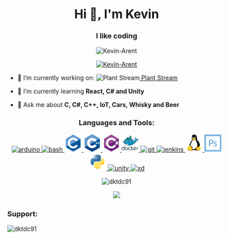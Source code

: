 <h1 align="center">Hi 👋, I'm Kevin</h1>
<h3 align="center">I like coding</h3>

<p align="center"> <img src="https://komarev.com/ghpvc/?username=dktdc91&label=Profile%20views&color=0e75b6&style=flat" alt="Kevin-Arent" /> </p>


<p align="center"> <a href="https://github.com/ryo-ma/github-profile-trophy"><img src="https://trophy2-git-main-kevin-arent.vercel.app/?username=Kevin-Arent&theme=monokai&row=1" alt="Kevin-Arent" /></a> </p>

- 🔭 I’m currently working on:  <img src="https://github.com/Kevin-Arent/Kevin-Arent/assets/117879977/903f1f95-66ee-4ff8-9e39-4e1c1a2c73e8" alt="Plant Stream" width="20" height="20"/><a href="https://plantstream3d.com/"> Plant Stream</a></p>

- 🌱 I’m currently learning **React, C# and Unity**

- 💬 Ask me about **C, C#, C++, IoT, Cars, Whisky and Beer**



<h3 align="center">Languages and Tools:</h3>
<p align="center"> <a href="https://www.arduino.cc/" target="_blank" rel="noreferrer"> <img src="https://cdn.worldvectorlogo.com/logos/arduino-1.svg" alt="arduino" width="40" height="40"/> </a> <a href="https://www.gnu.org/software/bash/" target="_blank" rel="noreferrer"> <img src="https://www.vectorlogo.zone/logos/gnu_bash/gnu_bash-icon.svg" alt="bash" width="40" height="40"/> </a> <a href="https://www.cprogramming.com/" target="_blank" rel="noreferrer"> <img src="https://raw.githubusercontent.com/devicons/devicon/master/icons/c/c-original.svg" alt="c" width="40" height="40"/> </a> <a href="https://www.w3schools.com/cpp/" target="_blank" rel="noreferrer"> <img src="https://raw.githubusercontent.com/devicons/devicon/master/icons/cplusplus/cplusplus-original.svg" alt="cplusplus" width="40" height="40"/> </a> <a href="https://www.w3schools.com/cs/" target="_blank" rel="noreferrer"> <img src="https://raw.githubusercontent.com/devicons/devicon/master/icons/csharp/csharp-original.svg" alt="csharp" width="40" height="40"/> </a> <a href="https://www.docker.com/" target="_blank" rel="noreferrer"> <img src="https://raw.githubusercontent.com/devicons/devicon/master/icons/docker/docker-original-wordmark.svg" alt="docker" width="40" height="40"/> </a> <a href="https://git-scm.com/" target="_blank" rel="noreferrer"> <img src="https://www.vectorlogo.zone/logos/git-scm/git-scm-icon.svg" alt="git" width="40" height="40"/> </a> <a href="https://www.jenkins.io" target="_blank" rel="noreferrer"> <img src="https://www.vectorlogo.zone/logos/jenkins/jenkins-icon.svg" alt="jenkins" width="40" height="40"/> </a> <a href="https://www.linux.org/" target="_blank" rel="noreferrer"> <img src="https://raw.githubusercontent.com/devicons/devicon/master/icons/linux/linux-original.svg" alt="linux" width="40" height="40"/> </a> <a href="https://www.photoshop.com/en" target="_blank" rel="noreferrer"> <img src="https://raw.githubusercontent.com/devicons/devicon/master/icons/photoshop/photoshop-line.svg" alt="photoshop" width="40" height="40"/> </a> <a href="https://www.python.org" target="_blank" rel="noreferrer"> <img src="https://raw.githubusercontent.com/devicons/devicon/master/icons/python/python-original.svg" alt="python" width="40" height="40"/> </a> <a href="https://unity.com/" target="_blank" rel="noreferrer"> <img src="https://www.vectorlogo.zone/logos/unity3d/unity3d-icon.svg" alt="unity" width="40" height="40"/> </a> <a href="https://www.adobe.com/products/xd.html" target="_blank" rel="noreferrer"> <img src="https://cdn.worldvectorlogo.com/logos/adobe-xd.svg" alt="xd" width="40" height="40"/> </a> </p>

<p align="center"><img src="https://github-readme-stats.vercel.app/api/top-langs?username=dktdc91&show_icons=true&locale=en&layout=compact&theme=monokai" alt="dktdc91" /></p>
<p align="center"><img src="https://github-readme-streak-stats.herokuapp.com/?user=Kevin-Arent&theme=monokai&hide_border=true"></p>


<h3 align="left">Support:</h3>
<p><a href="https://www.buymeacoffee.com/dktdc91"> <img align="left" src="https://cdn.buymeacoffee.com/buttons/v2/default-yellow.png" height="50" width="210" alt="dktdc91" /></a></p><br><br>
